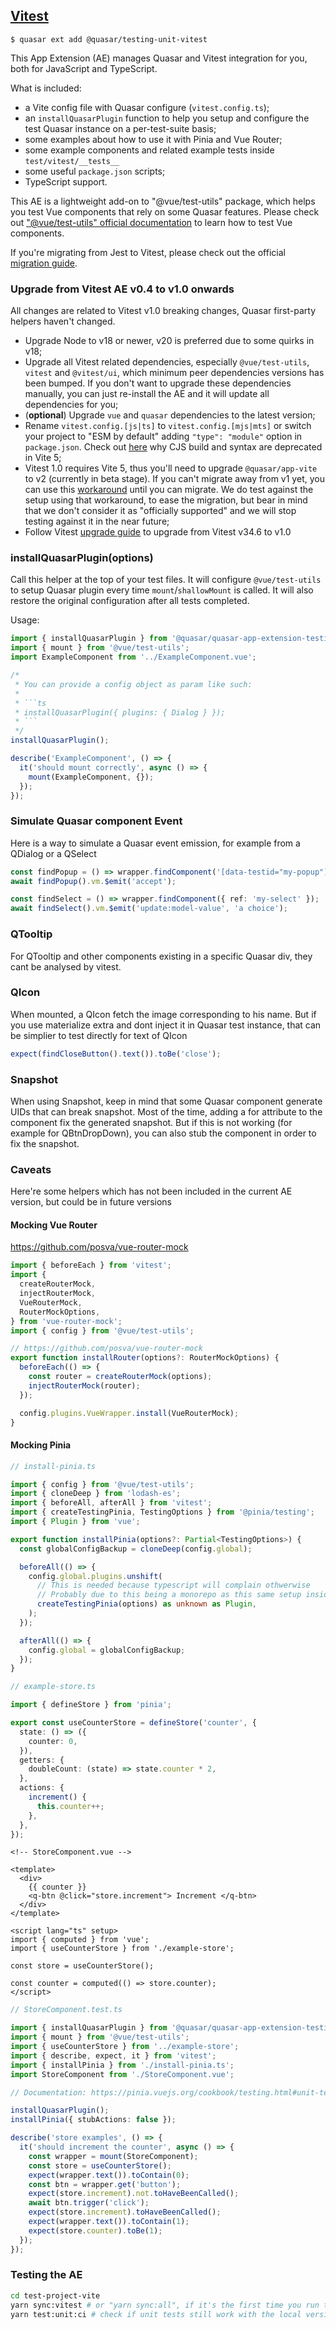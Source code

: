 ## [Vitest](https://vitest.dev/)

```shell
$ quasar ext add @quasar/testing-unit-vitest
```

This App Extension (AE) manages Quasar and Vitest integration for you, both for JavaScript and TypeScript.

What is included:

- a Vite config file with Quasar configure (`vitest.config.ts`);
- an `installQuasarPlugin` function to help you setup and configure the test Quasar instance on a per-test-suite basis;
- some examples about how to use it with Pinia and Vue Router;
- some example components and related example tests inside `test/vitest/__tests__`
- some useful `package.json` scripts;
- TypeScript support.

This AE is a lightweight add-on to "@vue/test-utils" package, which helps you test Vue components that rely on some Quasar features.
Please check out ["@vue/test-utils" official documentation](https://vue-test-utils.vuejs.org/) to learn how to test Vue components.

If you're migrating from Jest to Vitest, please check out the official [migration guide](https://vitest.dev/guide/migration.html#migrating-from-jest).

### Upgrade from Vitest AE v0.4 to v1.0 onwards

All changes are related to Vitest v1.0 breaking changes, Quasar first-party helpers haven't changed.

- Upgrade Node to v18 or newer, v20 is preferred due to some quirks in v18;
- Upgrade all Vitest related dependencies, especially `@vue/test-utils`, `vitest` and `@vitest/ui`, which minimum peer dependencies versions has been bumped. If you don't want to upgrade these dependencies manually, you can just re-install the AE and it will update all dependencies for you;
- (**optional**) Upgrade `vue` and `quasar` dependencies to the latest version;
- Rename `vitest.config.[js|ts]` to `vitest.config.[mjs|mts]` or switch your project to "ESM by default" adding `"type": "module"` option in `package.json`. Check out [here](https://vitejs.dev/guide/troubleshooting.html#vite-cjs-node-api-deprecated) why CJS build and syntax are deprecated in Vite 5;
- Vitest 1.0 requires Vite 5, thus you'll need to upgrade `@quasar/app-vite` to v2 (currently in beta stage). If you can't migrate away from v1 yet, you can use this [workaround](https://github.com/quasarframework/quasar/issues/14077#issuecomment-1851463530) until you can migrate. We do test against the setup using that workaround, to ease the migration, but bear in mind that we don't consider it as "officially supported" and we will stop testing against it in the near future;
- Follow Vitest [upgrade guide](https://vitest.dev/guide/migration.html#migrating-from-vitest-0-34-6) to upgrade from Vitest v34.6 to v1.0

### installQuasarPlugin(options)

Call this helper at the top of your test files. It will configure `@vue/test-utils` to setup Quasar plugin every time `mount`/`shallowMount` is called.
It will also restore the original configuration after all tests completed.

Usage:

````ts
import { installQuasarPlugin } from '@quasar/quasar-app-extension-testing-unit-vitest';
import { mount } from '@vue/test-utils';
import ExampleComponent from '../ExampleComponent.vue';

/*
 * You can provide a config object as param like such:
 *
 * ```ts
 * installQuasarPlugin({ plugins: { Dialog } });
 * ```
 */
installQuasarPlugin();

describe('ExampleComponent', () => {
  it('should mount correctly', async () => {
    mount(ExampleComponent, {});
  });
});
````

### Simulate Quasar component Event

Here is a way to simulate a Quasar event emission, for example from a QDialog or a QSelect

```ts
const findPopup = () => wrapper.findComponent('[data-testid="my-popup"]');
await findPopup().vm.$emit('accept');

const findSelect = () => wrapper.findComponent({ ref: 'my-select' });
await findSelect().vm.$emit('update:model-value', 'a choice');
```

### QTooltip

For QTooltip and other components existing in a specific Quasar div, they cant be analysed by vitest.

### QIcon

When mounted, a QIcon fetch the image corresponding to his name. But if you use materialize extra and dont inject it in Quasar test instance, that can be simplier to test directly for text of QIcon

```ts
expect(findCloseButton().text()).toBe('close');
```

### Snapshot

When using Snapshot, keep in mind that some Quasar component generate UIDs that can break snapshot.
Most of the time, adding a for attribute to the component fix the generated snapshot.
But if this is not working (for example for QBtnDropDown), you can also stub the component in order to fix the snapshot.

### Caveats

Here're some helpers which has not been included in the current AE version, but could be in future versions

#### Mocking Vue Router

https://github.com/posva/vue-router-mock

```ts
import { beforeEach } from 'vitest';
import {
  createRouterMock,
  injectRouterMock,
  VueRouterMock,
  RouterMockOptions,
} from 'vue-router-mock';
import { config } from '@vue/test-utils';

// https://github.com/posva/vue-router-mock
export function installRouter(options?: RouterMockOptions) {
  beforeEach(() => {
    const router = createRouterMock(options);
    injectRouterMock(router);
  });

  config.plugins.VueWrapper.install(VueRouterMock);
}
```

#### Mocking Pinia

```ts
// install-pinia.ts

import { config } from '@vue/test-utils';
import { cloneDeep } from 'lodash-es';
import { beforeAll, afterAll } from 'vitest';
import { createTestingPinia, TestingOptions } from '@pinia/testing';
import { Plugin } from 'vue';

export function installPinia(options?: Partial<TestingOptions>) {
  const globalConfigBackup = cloneDeep(config.global);

  beforeAll(() => {
    config.global.plugins.unshift(
      // This is needed because typescript will complain othwerwise
      // Probably due to this being a monorepo as this same setup inside a test project did work correctly
      createTestingPinia(options) as unknown as Plugin,
    );
  });

  afterAll(() => {
    config.global = globalConfigBackup;
  });
}
```

```ts
// example-store.ts

import { defineStore } from 'pinia';

export const useCounterStore = defineStore('counter', {
  state: () => ({
    counter: 0,
  }),
  getters: {
    doubleCount: (state) => state.counter * 2,
  },
  actions: {
    increment() {
      this.counter++;
    },
  },
});
```

```vue
<!-- StoreComponent.vue -->

<template>
  <div>
    {{ counter }}
    <q-btn @click="store.increment"> Increment </q-btn>
  </div>
</template>

<script lang="ts" setup>
import { computed } from 'vue';
import { useCounterStore } from './example-store';

const store = useCounterStore();

const counter = computed(() => store.counter);
</script>
```

```ts
// StoreComponent.test.ts

import { installQuasarPlugin } from '@quasar/quasar-app-extension-testing-unit-vitest';
import { mount } from '@vue/test-utils';
import { useCounterStore } from '../example-store';
import { describe, expect, it } from 'vitest';
import { installPinia } from './install-pinia.ts';
import StoreComponent from './StoreComponent.vue';

// Documentation: https://pinia.vuejs.org/cookbook/testing.html#unit-testing-a-store

installQuasarPlugin();
installPinia({ stubActions: false });

describe('store examples', () => {
  it('should increment the counter', async () => {
    const wrapper = mount(StoreComponent);
    const store = useCounterStore();
    expect(wrapper.text()).toContain(0);
    const btn = wrapper.get('button');
    expect(store.increment).not.toHaveBeenCalled();
    await btn.trigger('click');
    expect(store.increment).toHaveBeenCalled();
    expect(wrapper.text()).toContain(1);
    expect(store.counter).toBe(1);
  });
});
```

### Testing the AE

```sh
cd test-project-vite
yarn sync:vitest # or "yarn sync:all", if it's the first time you run this command
yarn test:unit:ci # check if unit tests still work with the local version of the AE
```
